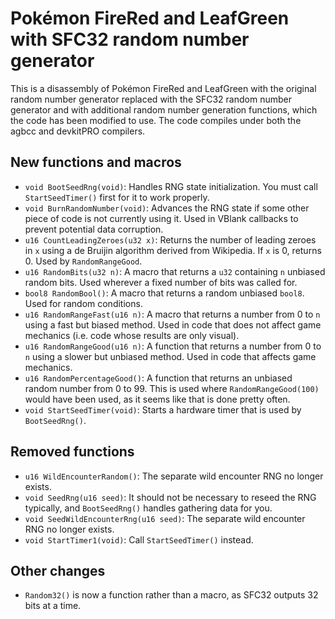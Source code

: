 # Pokémon FireRed and LeafGreen with SFC32 random number generator

This is a disassembly of Pokémon FireRed and LeafGreen with the original random number generator replaced with the SFC32 random number generator and with additional random number generation functions, which the code has been modified to use. The code compiles under both the agbcc and devkitPRO compilers.

## New functions and macros
* `void BootSeedRng(void)`: Handles RNG state initialization. You must call `StartSeedTimer()` first for it to work properly.
* `void BurnRandomNumber(void)`: Advances the RNG state if some other piece of code is not currently using it. Used in VBlank callbacks to prevent potential data corruption.
* `u16 CountLeadingZeroes(u32 x)`: Returns the number of leading zeroes in `x` using a de Bruijin algorithm derived from Wikipedia. If `x` is 0, returns 0. Used by `RandomRangeGood`.
* `u16 RandomBits(u32 n)`: A macro that returns a `u32` containing `n` unbiased random bits. Used wherever a fixed number of bits was called for.
* `bool8 RandomBool()`: A macro that returns a random unbiased `bool8`. Used for random conditions.
* `u16 RandomRangeFast(u16 n)`: A macro that returns a number from 0 to `n` using a fast but biased method. Used in code that does not affect game mechanics (i.e. code whose results are only visual).
* `u16 RandomRangeGood(u16 n)`: A function that returns a number from 0 to `n` using a slower but unbiased method. Used in code that affects game mechanics.
* `u16 RandomPercentageGood()`: A function that returns an unbiased random number from 0 to 99. This is used where `RandomRangeGood(100)` would have been used, as it seems like that is done pretty often.
* `void StartSeedTimer(void)`: Starts a hardware timer that is used by `BootSeedRng()`.

## Removed functions
* `u16 WildEncounterRandom()`: The separate wild encounter RNG no longer exists.
* `void SeedRng(u16 seed)`: It should not be necessary to reseed the RNG typically, and `BootSeedRng()` handles gathering data for you.
* `void SeedWildEncounterRng(u16 seed)`: The separate wild encounter RNG no longer exists.
* `void StartTimer1(void)`: Call `StartSeedTimer()` instead.

## Other changes
* `Random32()` is now a function rather than a macro, as SFC32 outputs 32 bits at a time.
